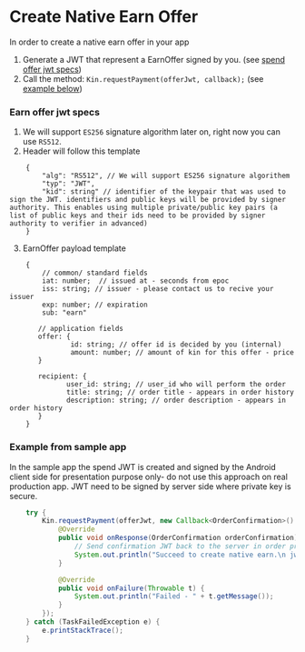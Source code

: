 # Create Native Earn Offer
In order to create a native earn offer in your app
1. Generate a JWT that represent a EarnOffer signed by you. (see [spend offer jwt specs](#earn-offer-jwt-specs))
2. Call the method: `Kin.requestPayment(offerJwt, callback);` (see [example below](#example-from-sample-app))

### Earn offer jwt specs
1. We will support `ES256` signature algorithm later on, right now you can use `RS512`.
2. Header will follow this template
```aidl
    {
        "alg": "RS512", // We will support ES256 signature algorithem 
        "typ": "JWT",
        "kid": string" // identifier of the keypair that was used to sign the JWT. identifiers and public keys will be provided by signer authority. This enables using multiple private/public key pairs (a list of public keys and their ids need to be provided by signer authority to verifier in advanced)
    }
```
3. EarnOffer payload template
```aidl
    {
        // common/ standard fields
        iat: number;  // issued at - seconds from epoc
        iss: string; // issuer - please contact us to recive your issuer
        exp: number; // expiration
        sub: "earn"
        
       // application fields
       offer: {
               id: string; // offer id is decided by you (internal)
               amount: number; // amount of kin for this offer - price
       }
        
       recipient: {
              user_id: string; // user_id who will perform the order
              title: string; // order title - appears in order history
              description: string; // order description - appears in order history
       }
    }
```
### Example from sample app
In the sample app the spend JWT is created and signed by the Android client side for presentation purpose only- do not use this approach on real production app.
JWT need to be signed by server side where private key is secure.
```java
    try {
        Kin.requestPayment(offerJwt, new Callback<OrderConfirmation>() {
            @Override
            public void onResponse(OrderConfirmation orderConfirmation) {
                // Send confirmation JWT back to the server in order prove the transaction completed successfuly.
                System.out.println("Succeed to create native earn.\n jwtConfirmation: " + orderConfirmation.getJwtConfirmation());
            }

            @Override
            public void onFailure(Throwable t) {
                System.out.println("Failed - " + t.getMessage());
            }
        });
    } catch (TaskFailedException e) {
        e.printStackTrace();
    }
```